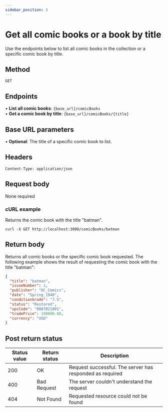 ```yaml
---
sidebar_position: 3
---
```


# Get all comic books or a book by title

Use the endpoints below to list all comic books in the collection or a specific comic book by title.

## Method

`GET`

## Endpoints
•	**List all comic books**: `{base_url}/comicBooks` <br>
•	**Get a comic book by title**: `{base_url}/comicBooks/{title}` 

## Base URL parameters
•	**Optional**: The title of a specific comic book to list.

## Headers

`Content-Type: application/json`

## Request body

None required

### cURL example
Returns the comic book with the title "batman".

```
curl -X GET http://localhost:3000/comicBooks/batman
```

## Return body
Returns all comic books or the specific comic book requested. The following example shows the result of requesting the comic book with the title "batman":

```json
{
  "title": "batman",
  "issueNumber": 1,
  "publisher": "DC_Comics",
  "date": "Spring_1940",
  "conditionGrade": "7.5",
  "status": "Restored",
  "upcCode": "0087021001",
  "tradePrice": 198000.00,
  "currency": "USD"
}
```

## Post return status

| Status value | Return status | Description |
| ------------ | ------------- | ------------------------------------------------------------ |
| 200          | OK       | Request successful. The server has responded as required |
| 400          | Bad Request   | The server couldn't understand the request |
| 404 | Not Found | Requested resource could not be found |
